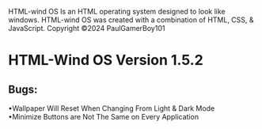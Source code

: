 HTML-wind OS Is an HTML operating system designed to look like windows.
HTML-wind OS was created with a combination of HTML, CSS, & JavaScript.
Copyright ©2024 PaulGamerBoy101

# HTML-Wind OS Version 1.5.2

## Bugs:

•Wallpaper Will Reset When Changing From Light & Dark Mode  
•Minimize Buttons are Not The Same on Every Application
